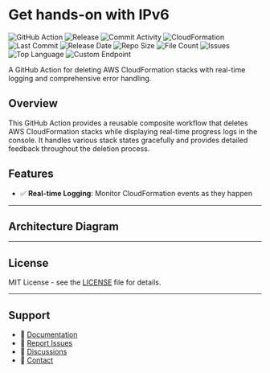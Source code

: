 # Get hands-on with IPv6

![GitHub Action](https://img.shields.io/badge/GitHub-Action-blue?logo=github)&nbsp;![Release](https://github.com/subhamay-bhattacharyya/1604-vpc-cft/actions/workflows/release.yaml/badge.svg)&nbsp;![Commit Activity](https://img.shields.io/github/commit-activity/t/subhamay-bhattacharyya/1604-vpc-cft)&nbsp;![CloudFormation](https://img.shields.io/badge/AWS-CloudFormation-orange?logo=amazonaws)&nbsp;![Last Commit](https://img.shields.io/github/last-commit/subhamay-bhattacharyya/1604-vpc-cft)&nbsp;![Release Date](https://img.shields.io/github/release-date/subhamay-bhattacharyya/1604-vpc-cft)&nbsp;![Repo Size](https://img.shields.io/github/repo-size/subhamay-bhattacharyya/1604-vpc-cft)&nbsp;![File Count](https://img.shields.io/github/directory-file-count/subhamay-bhattacharyya/1604-vpc-cft)&nbsp;![Issues](https://img.shields.io/github/issues/subhamay-bhattacharyya/1604-vpc-cft)&nbsp;![Top Language](https://img.shields.io/github/languages/top/subhamay-bhattacharyya/1604-vpc-cft)&nbsp;![Custom Endpoint](https://img.shields.io/endpoint?url=https://gist.githubusercontent.com/bsubhamay/6667c9be24f2d01b450592c0f754125a/raw/1604-vpc-cft.json?)


A GitHub Action for deleting AWS CloudFormation stacks with real-time logging and comprehensive error handling.

## Overview

This GitHub Action provides a reusable composite workflow that deletes AWS CloudFormation stacks while displaying real-time progress logs in the console. It handles various stack states gracefully and provides detailed feedback throughout the deletion process.

## Features

- ✅ **Real-time Logging**: Monitor CloudFormation events as they happen

---

## Architecture Diagram


---

## License

MIT License - see the [LICENSE](LICENSE) file for details.

---

## Support

- 📖 [Documentation](https://github.com/subhamay-bhattacharyya/1604-vpc-cft/wiki)
- 🐛 [Report Issues](https://github.com/subhamay-bhattacharyya/1604-vpc-cft/issues)
- 💬 [Discussions](https://github.com/subhamay-bhattacharyya/1604-vpc-cft/discussions)
- 📧 [Contact](mailto:support@subhamay.aws@gmail.com)